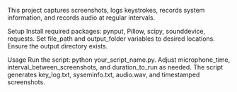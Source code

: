 This project captures screenshots, logs keystrokes, records system information, and records audio at regular intervals.

Setup
Install required packages: pynput, Pillow, scipy, sounddevice, requests.
Set file_path and output_folder variables to desired locations.
Ensure the output directory exists.


Usage
Run the script: python your_script_name.py.
Adjust microphone_time, interval_between_screenshots, and duration_to_run as needed.
The script generates key_log.txt, syseminfo.txt, audio.wav, and timestamped screenshots.
